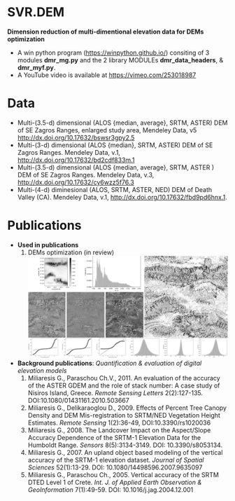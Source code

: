  # SVR.DEM
**Dimension reduction of multi-dimentional elevation data for DEMs optimization**
* A win python program (https://winpython.github.io/) consiting of 3 modules **dmr_mg.py** and the 2 library MODULEs **dmr_data_headers**, & **dmr_myf.py**.
* A YouTube video is available at https://vimeo.com/253018987
# Data
  * Multi-(3.5-d) dimensional (ALOS {median, average}, SRTM, ASTER) DEM of SE Zagros Ranges, enlarged study area, Mendeley Data, v5 
http://dx.doi.org/10.17632/bswsr3gpy2.5
  * Multi-(3-d) dimensional (ALOS {median}, SRTM, ASTER) DEM of SE Zagros Ranges. Mendeley Data, v.1, http://dx.doi.org/10.17632/bd2cdf833m.1
  * Multi-(3.5-d) dimensional (ALOS {median, average}, SRTM, ASTER ) DEM of SE Zagros Ranges. Mendeley Data, v.3, http://dx.doi.org/10.17632/cy6wzz5f76.3
  * Multi-(4-d) diminesional (ALOS, SRTM, ASTER, NED)  DEM of Death Valley (CA). Mendeley Data, v.1, http://dx.doi.org/10.17632/fbd9pd6hnx.1.
# Publications
* **Used in publications**
  1. DEMs optimization (in review)
![Example of output images](https://github.com/miliaresis/SVR.DEM/blob/master/mapping.png)
* **Background publications**: *Quantification & evaluation of digital elevation models*
  1. Miliaresis G., Paraschou Ch.V., 2011. An evaluation of the accuracy of the ASTER GDEM and the role of stack number: A case study of   Nisiros Island, Greece. *Remote Sensing Letters*  2(2):127-135. DOI:10.1080/01431161.2010.503667 
  1. Miliaresis G., Delikaraoglou D., 2009. Effects of Percent Tree Canopy Density and DEM Mis-registration to SRTM/NED Vegetation Height Estimates. *Remote Sensing* 1(2):36-49, DOI:10.3390/rs1020036 
  1. Miliaresis G., 2008. The Landcover Impact on the Aspect/Slope Accuracy Dependence of the SRTM-1 Elevation Data for the Humboldt Range. *Sensors* 8(5):3134-3149. DOI: 10.3390/s8053134. 
  1. Miliaresis G., 2007. An upland object based modeling of the vertical accuracy of the SRTM-1 elevation dataset. *Journal of Spatial Sciences* 52(1):13-29. DOI: 10.1080/14498596.2007.9635097 
  1. Miliaresis G., Paraschou Ch., 2005. Vertical accuracy of the SRTM DTED Level 1 of Crete. *Int. J. of Applied Earth Observation & GeoInformation* 7(1):49-59. DOI: 10.1016/j.jag.2004.12.001 

